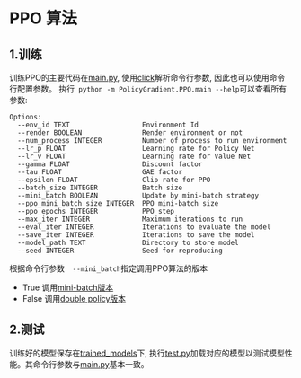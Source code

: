 # PPO 算法

## 1.训练

训练PPO的主要代码在[main.py][3], 使用[click][4]解析命令行参数, 因此也可以使用命令行配置参数。
执行` python -m PolicyGradient.PPO.main --help`可以查看所有参数:
``` text
Options:
  --env_id TEXT                  Environment Id
  --render BOOLEAN               Render environment or not
  --num_process INTEGER          Number of process to run environment
  --lr_p FLOAT                   Learning rate for Policy Net
  --lr_v FLOAT                   Learning rate for Value Net
  --gamma FLOAT                  Discount factor
  --tau FLOAT                    GAE factor
  --epsilon FLOAT                Clip rate for PPO
  --batch_size INTEGER           Batch size
  --mini_batch BOOLEAN           Update by mini-batch strategy
  --ppo_mini_batch_size INTEGER  PPO mini-batch size
  --ppo_epochs INTEGER           PPO step
  --max_iter INTEGER             Maximum iterations to run
  --eval_iter INTEGER            Iterations to evaluate the model
  --save_iter INTEGER            Iterations to save the model
  --model_path TEXT              Directory to store model
  --seed INTEGER                 Seed for reproducing
```

根据命令行参数`  --mini_batch`指定调用PPO算法的版本
- True 调用[mini-batch版本][1]
- False 调用[double policy版本][2]


## 2.测试

训练好的模型保存在[trained_models][7]下, 执行[test.py][5]加载对应的模型以测试模型性能。其命令行参数与[main.py][3]基本一致。


[1]: ppo_mini_batch.py
[2]: ppo.py
[3]: main.py
[4]: https://click.palletsprojects.com/en/7.x/
[5]: test.py
[6]: https://gym.openai.com/envs/BipedalWalker-v2/
[7]: trained_models